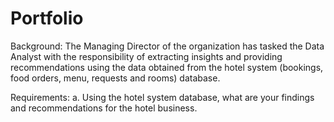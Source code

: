 # Portfolio
Background:
The Managing Director of the organization has tasked the Data Analyst with the responsibility of extracting insights and providing recommendations using the data obtained from the hotel system (bookings, food orders, menu, requests and rooms) database.

Requirements:
a. Using the hotel system database, what are your findings and recommendations for the hotel business.

